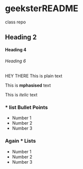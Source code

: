 # geeksterREADME
class repo
## Heading 2
#### Heading 4
###### Heading 6

HEY THERE This is plain text

This is __mphasised__ text

This is _itelic_ text

### * list Bullet Points
* Number 1
* Number 2
* Number 3

### Again * Lists
* Number 1
* Number 2
* Number 3
